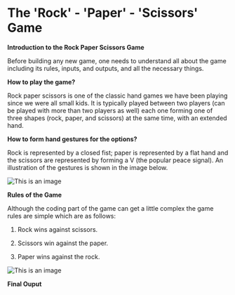 # The 'Rock' - 'Paper' - 'Scissors' Game


**Introduction to the Rock Paper Scissors Game**

Before building any new game, one needs to understand all about the game including its rules, inputs, and outputs, and all the necessary things.


**How to play the game?**

Rock paper scissors is one of the classic hand games we have been playing since we were all small kids. It is typically played between two players (can be played with more than two players as well) each one forming one of three shapes (rock, paper, and scissors) at the same time, with an extended hand.


**How to form hand gestures for the options?**

Rock is represented by a closed fist; paper is represented by a flat hand and the scissors are represented by forming a V (the popular peace signal). An illustration of the gestures is shown in the image below.

![This is an image](https://www.askpython.com/wp-content/uploads/2021/04/Rock_paper_Scissors_Shape.png)


**Rules of the Game**

Although the coding part of the game can get a little complex the game rules are simple which are as follows:

1. Rock wins against scissors.

2. Scissors win against the paper.

3. Paper wins against the rock.


![This is an image](https://upload.wikimedia.org/wikipedia/commons/thumb/6/67/Rock-paper-scissors.svg/500px-Rock-paper-scissors.svg.png)


**Final Ouput**


